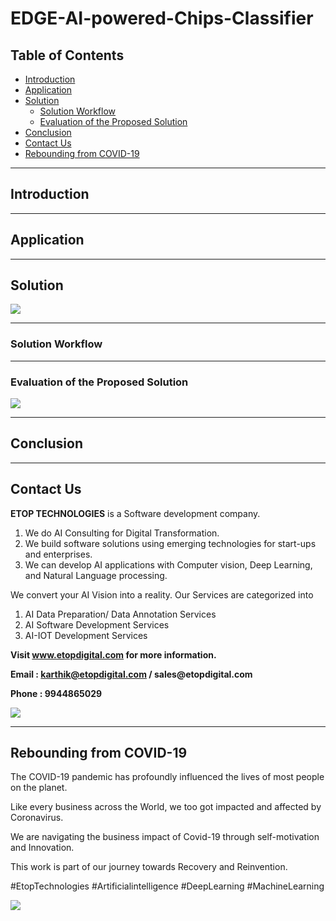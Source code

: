 # EDGE-AI-powered-Chips-Classifier

## Table of Contents ##

* [Introduction](https://github.com/Karthikkannan-AI/EDGE-AI-powered-Chips-Classifier#introduction)
* [Application](https://github.com/Karthikkannan-AI/EDGE-AI-powered-Chips-Classifier#application)
* [Solution](https://github.com/Karthikkannan-AI/EDGE-AI-powered-Chips-Classifier#solution)
  * [Solution Workflow](https://github.com/Karthikkannan-AI/EDGE-AI-powered-Chips-Classifier#solution-workflow)
  * [Evaluation of the Proposed Solution](https://github.com/Karthikkannan-AI/EDGE-AI-powered-Chips-Classifier#evaluation-of-the-proposed-solution)
* [Conclusion](https://github.com/Karthikkannan-AI/EDGE-AI-powered-Chips-Classifier#conclusion)
* [Contact Us](https://github.com/Karthikkannan-AI/EDGE-AI-powered-Chips-Classifier#contact-us)
* [Rebounding from COVID-19](https://github.com/Karthikkannan-AI/EDGE-AI-powered-Chips-Classifier#rebounding-from-covid-19)

- - - -

## Introduction ##



- - - -

## Application ##



- - - -

## Solution ##

<img src="https://github.com/Karthikkannan-AI/EDGE-AI-powered-Chips-Classifier/blob/main/resources/Chips%20Classifier.png">

- - - -

### Solution Workflow ###



- - - -

### Evaluation of the Proposed Solution ###

<a href="https://youtu.be/ah0xDyYSMy4" target="_blank"><img src="hhttps://github.com/Karthikkannan-AI/EDGE-AI-powered-Chips-Classifier/blob/main/resources/Chips%20Classification.png"/></a>     

- - - -

## Conclusion ##



- - - -

## Contact Us ##

__ETOP TECHNOLOGIES__ is a Software development company. 
1. We do AI Consulting for Digital Transformation.
2. We build software solutions using emerging technologies for start-ups and enterprises. 
3. We can develop AI applications with Computer vision, Deep Learning, and Natural Language processing.

We convert your AI Vision into a reality. Our Services are categorized into 
1. AI Data Preparation/ Data Annotation Services 
2. AI Software Development Services 
3. AI-IOT Development Services

__Visit www.etopdigital.com for more information.__

__Email : karthik@etopdigital.com / sales@etopdigital.com__
          
__Phone : 9944865029__

<img src="https://github.com/Karthikkannan-AI/EDGE-AI-powered-Chips-Classifier/blob/main/resources/About%20ETOP%20Technologies_Github.png">

- - - -

## Rebounding from COVID-19 ##

The COVID-19 pandemic has profoundly influenced the lives of most people on the planet.

Like every business across the World, we too got impacted and affected by Coronavirus.

We are navigating the business impact of Covid-19 through self-motivation and Innovation.

This work is part of our journey towards Recovery and Reinvention.

#EtopTechnologies #Artificialintelligence #DeepLearning #MachineLearning


<img src="https://github.com/Karthikkannan-AI/EDGE-AI-powered-Chips-Classifier/blob/main/resources/CoronaPandemic.jpeg">
